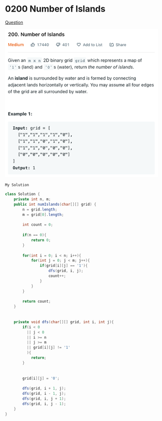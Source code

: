 # 0200 Number of Islands

[Question](https://leetcode.com/problems/number-of-islands/)

![](<../.gitbook/assets/image (2) (1).png>)

`My Solution`

```java
class Solution {
    private int n, m;
    public int numIslands(char[][] grid) {
        n = grid.length;
        m = grid[0].length;
        
        int count = 0;
        
        if(n == 0){
            return 0;
        }
        
        for(int i = 0; i < n; i++){
            for(int j = 0; j < m; j++){
                if(grid[i][j] == '1'){
                    dfs(grid, i, j);
                    count++;
                }
            }
        }
        
        return count;
    }
    
    
    private void dfs(char[][] grid, int i, int j){
        if(i < 0 
          || j < 0 
          || i >= n
          || j >= m
          || grid[i][j] != '1'
          ){
            return;
        }
        
        
        grid[i][j] = '0';
        
        dfs(grid, i + 1, j);
        dfs(grid, i - 1, j);
        dfs(grid, i, j + 1);
        dfs(grid, i, j - 1);
    } 
}
```
